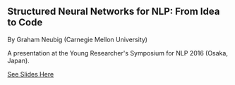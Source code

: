 Structured Neural Networks for NLP: From Idea to Code
-----------------------------------------------------

By Graham Neubig (Carnegie Mellon University)

A presentation at the Young Researcher's Symposium for NLP 2016 (Osaka, Japan).

[See Slides Here](neubig16yrsnlp.pdf)
